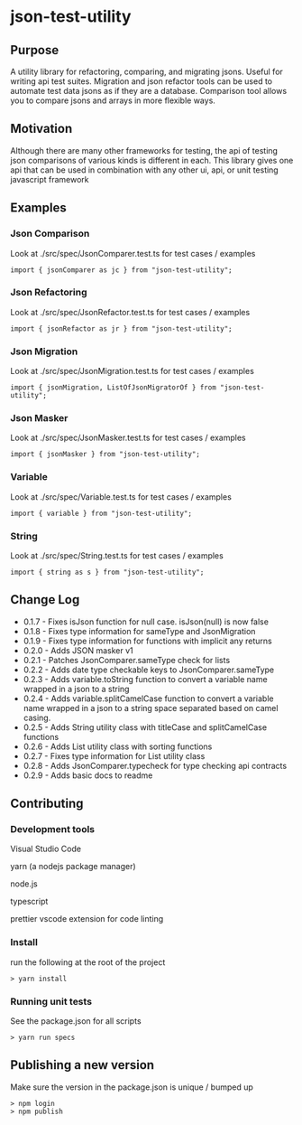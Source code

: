 # json-test-utility

## Purpose
A utility library for refactoring, comparing, and migrating jsons.
Useful for writing api test suites.
Migration and json refactor tools can be used to automate test data jsons as if they are a database.
Comparison tool allows you to compare jsons and arrays in more flexible ways.

## Motivation
Although there are many other frameworks for testing, the api of testing json comparisons of various kinds is different in each.
This library gives one api that can be used in combination with any other ui, api, or unit testing javascript framework

## Examples
### Json Comparison
Look at ./src/spec/JsonComparer.test.ts for test cases / examples
```
import { jsonComparer as jc } from "json-test-utility";
```
### Json Refactoring
Look at ./src/spec/JsonRefactor.test.ts for test cases / examples
```
import { jsonRefactor as jr } from "json-test-utility";
```
### Json Migration
Look at ./src/spec/JsonMigration.test.ts for test cases / examples
```
import { jsonMigration, ListOfJsonMigratorOf } from "json-test-utility";
```
### Json Masker
Look at ./src/spec/JsonMasker.test.ts for test cases / examples
```
import { jsonMasker } from "json-test-utility";
```
### Variable
Look at ./src/spec/Variable.test.ts for test cases / examples
```
import { variable } from "json-test-utility";
```
### String
Look at ./src/spec/String.test.ts for test cases / examples
```
import { string as s } from "json-test-utility";
```

## Change Log
- 0.1.7 - Fixes isJson function for null case. isJson(null) is now false
- 0.1.8 - Fixes type information for sameType and JsonMigration
- 0.1.9 - Fixes type information for functions with implicit any returns
- 0.2.0 - Adds JSON masker v1
- 0.2.1 - Patches JsonComparer.sameType check for lists
- 0.2.2 - Adds date type checkable keys to JsonComparer.sameType
- 0.2.3 - Adds variable.toString function to convert a variable name wrapped in a json to a string
- 0.2.4 - Adds variable.splitCamelCase function to convert a variable name wrapped in a json to a string space separated based on camel casing.
- 0.2.5 - Adds String utility class with titleCase and splitCamelCase functions
- 0.2.6 - Adds List utility class with sorting functions
- 0.2.7 - Fixes type information for List utility class
- 0.2.8 - Adds JsonComparer.typecheck for type checking api contracts
- 0.2.9 - Adds basic docs to readme

## Contributing
### Development tools
Visual Studio Code

yarn (a nodejs package manager)

node.js

typescript

prettier vscode extension for code linting

### Install
run the following at the root of the project

`> yarn install`

### Running unit tests
See the package.json for all scripts

`> yarn run specs`

## Publishing a new version
Make sure the version in the package.json is unique / bumped up
```
> npm login
> npm publish
```
